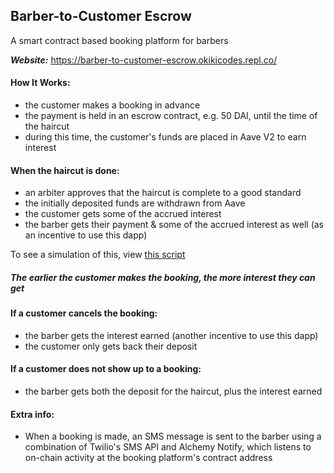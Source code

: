## Barber-to-Customer Escrow
A smart contract based booking platform for barbers

<b>*Website:*</b> https://barber-to-customer-escrow.okikicodes.repl.co/ 

#### How It Works:
- the customer makes a booking in advance 
- the payment is held in an escrow contract, e.g. 50 DAI, until the time of the haircut 
- during this time, the customer's funds are placed in Aave V2 to earn interest 

#### When the haircut is done:
- an arbiter approves that the haircut is complete to a good standard 
- the initially deposited funds are withdrawn from Aave 
- the customer gets some of the accrued interest 
- the barber gets their payment & some of the accrued interest as well (as an incentive to use this dapp) 

To see a simulation of this, view [this script](https://github.com/Okiki-Olugunna/Barber-to-Customer-Escrow/blob/main/scripts/03_booking_and_completion_simulation.py) 


##### The earlier the customer makes the booking, the more interest they can get


#### If a customer cancels the booking: 
- the barber gets the interest earned (another incentive to use this dapp) 
- the customer only gets back their deposit 

#### If a customer does not show up to a booking:
- the barber gets both the deposit for the haircut, plus the interest earned

#### Extra info:
- When a booking is made, an SMS message is sent to the barber using a combination of Twilio's SMS API and Alchemy Notify, which listens to on-chain activity at the booking platform's contract address
